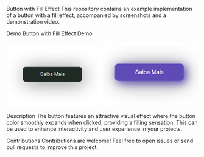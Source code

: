 Button with Fill Effect
This repository contains an example implementation of a button with a fill effect, accompanied by screenshots and a demonstration video.

Demo
Button with Fill Effect Demo


<img src="Captura de tela 2023-11-16 224034.png" width="250px">
<img src="Captura de tela 2023-11-16 224047.png" width="250px">

Description
The button features an attractive visual effect where the button color smoothly expands when clicked, providing a filling sensation. This can be used to enhance interactivity and user experience in your projects.

Contributions
Contributions are welcome! Feel free to open issues or send pull requests to improve this project.
